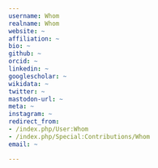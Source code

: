 ```yaml
---
username: Whom
realname: Whom
website: ~
affiliation: ~
bio: ~
github: ~
orcid: ~
linkedin: ~
googlescholar: ~
wikidata: ~
twitter: ~
mastodon-url: ~
meta: ~
instagram: ~
redirect_from:
- /index.php/User:Whom
- /index.php/Special:Contributions/Whom
email: ~

---
```


